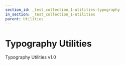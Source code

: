 ```yaml
---
section_id: _test_collection_1-utilities-typography
in_section: _test_collection_1-utilities
parent: Utilities
---
```


# Typography Utilities

Typography Utilities v1.0
